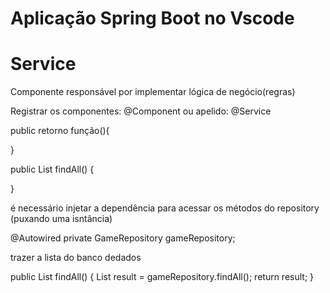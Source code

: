 # Aplicação Spring Boot no Vscode

# Service

Componente responsável por implementar lógica de negócio(regras)

Registrar os componentes: @Component ou apelido: @Service

public retorno função(){

}

public List<GameMinDto> findAll() {

}

é necessário injetar a dependência para acessar os métodos do repository
(puxando uma isntância)

@Autowired
private GameRepository gameRepository;

trazer a lista do banco dedados

public List<Game> findAll() {
List<Game> result = gameRepository.findAll();
return result;
}
